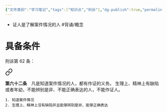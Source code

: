 ```yaml
---
{"文件类别":"学习笔记","tags":["知识点","刑诉"],"dg-publish":true,"permalink":"/学习笔记studyup/知识点cheese/证人/","dgPassFrontmatter":true,"created":"2024-09-14T15:58:52.598+08:00","updated":"2024-10-25T12:42:18.513+08:00"}
---
```


- 证人是了解案件情况的人 #背诵/概念 
# 具备条件 
刑诉第 62 条：
<div class="transclusion internal-embed is-loaded"><a class="markdown-embed-link" href="////#t62" aria-label="Open link"><svg xmlns="http://www.w3.org/2000/svg" width="24" height="24" viewBox="0 0 24 24" fill="none" stroke="currentColor" stroke-width="2" stroke-linecap="round" stroke-linejoin="round" class="svg-icon lucide-link"><path d="M10 13a5 5 0 0 0 7.54.54l3-3a5 5 0 0 0-7.07-7.07l-1.72 1.71"></path><path d="M14 11a5 5 0 0 0-7.54-.54l-3 3a5 5 0 0 0 7.07 7.07l1.71-1.71"></path></svg></a><div class="markdown-embed">



**第六十二条**　凡是知道案件情况的人，都有作证的义务。
生理上、精神上有缺陷或者年幼，不能辨别是非、不能正确表达的人，不能作证人。 

</div></div>

	1. 知道案件情况
	2. 生理上、精神上没有缺陷并且能够辨别是非、能够正确表达